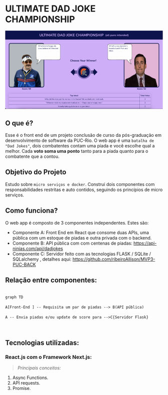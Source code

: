 # ULTIMATE DAD JOKE CHAMPIONSHIP

![alt screenshot of the program](/public/images/screenshot.png "Program screenshot")

## O que é?
Esse é o front end de um projeto conclusão de curso da pós-graduação em desenvolvimento de software da PUC-Rio.
O web app é uma `batalha de "Dad Jokes"`, dois combatentes contam uma piada e você escolhe qual a melhor.
Cada **voto soma uma ponto** tanto para a piada quanto para o combatente que a contou.


## Objetivo do Projeto 
Estudo sobre `micro serviços e docker`. Construi dois componentes com responsabilidades restritas e auto contidos, seguindo os princípios de micro serviços.


## Como funciona?
O web app é composto de 3 componentes independentes. Estes são:
- Componente A:  Front End em React que consome duas APIs, uma pública com um estoque de piadas e outra privada com o backend.
- Componente B: API pública com com centenas de piadas: https://api-ninjas.com/api/dadjokes
- Componente C: Servidor feito com as tecnologias FLASK / SQLite / SQLalchemy , detalhes aqui: https://github.com/ribeiroAllison/MVP3-PUC-BACK

## Relação entre componentes:

```mermaid

graph TD

A[Front-End ] -- Requisita um par de piadas --> B(API pública) 

A -- Envia piadas e/ou update de score para -->C{Servidor Flask} 



```


## Tecnologias utilizadas:

### React.js com o Framework Next.js:

>*Principais conceitos:*

1. Async Functions.
2. API requests.
3. Promise.
